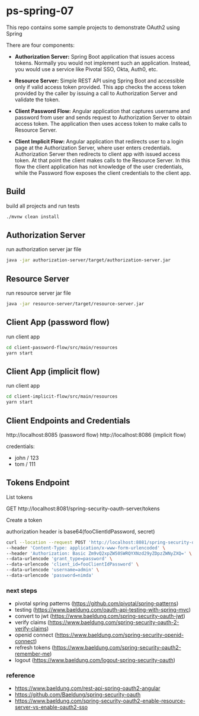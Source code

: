 # ps-spring-07

This repo contains some sample projects to demonstrate OAuth2 using Spring

There are four components:

- **Authorization Server:** Spring Boot application that issues access tokens. Normally you would not
implement such an application. Instead, you would use a service like Pivotal SSO, Okta, Auth0, etc.

- **Resource Server:** Simple REST API using Spring Boot and accessible only if valid access token provided. 
This app checks the access token provided by the caller by issuing a call to Authorization Server and validate the token.

- **Client Password Flow:** Angular application that captures username and password from user 
and sends request to Authorization Server to obtain access token. The application then uses access token to make
calls to Resource Server.

- **Client Implicit Flow:** Angular application that redirects user to a login page at the Authorization Server, 
where user enters credentials. Authorization Server then redirects to client app with issued access token. 
At that point the client makes calls to the Resource Server. In this flow the client application has not knowledge of
the user credentials, while the Password flow exposes the client credentials to the client app.

## Build

build all projects and run tests

```bash
./mvnw clean install
```

## Authorization Server

run authorization server jar file

```bash
java -jar authorization-server/target/authorization-server.jar
```

## Resource Server

run resource server jar file

```bash
java -jar resource-server/target/resource-server.jar
```

## Client App (password flow)

run client app

```bash
cd client-password-flow/src/main/resources
yarn start
```

## Client App (implicit flow)

run client app

```bash
cd client-implicit-flow/src/main/resources
yarn start
```

## Client Endpoints and Credentials

http://localhost:8085 (password flow)
http://localhost:8086 (implicit flow)

credentials: 

- john / 123
- tom / 111

## Tokens Endpoint

List tokens

GET http://localhost:8081/spring-security-oauth-server/tokens

Create a token

authorization header is base64(fooClientIdPassword, secret)

```bash
curl --location --request POST 'http://localhost:8081/spring-security-oauth-server/oauth/token' \
--header 'Content-Type: application/x-www-form-urlencoded' \
--header 'Authorization: Basic Zm9vQ2xpZW50SWRQYXNzd29yZDpzZWNyZXQ=' \
--data-urlencode 'grant_type=password' \
--data-urlencode 'client_id=fooClientIdPassword' \
--data-urlencode 'username=admin' \
--data-urlencode 'password=nimda'
```

### next steps

- pivotal spring patterns (https://github.com/pivotal/spring-patterns)
- testing (https://www.baeldung.com/oauth-api-testing-with-spring-mvc)
- convert to jwt (https://www.baeldung.com/spring-security-oauth-jwt)
- verify claims (https://www.baeldung.com/spring-security-oauth-2-verify-claims)
- openid connect (https://www.baeldung.com/spring-security-openid-connect)
- refresh tokens (https://www.baeldung.com/spring-security-oauth2-remember-me)
- logout (https://www.baeldung.com/logout-spring-security-oauth)

### reference

- https://www.baeldung.com/rest-api-spring-oauth2-angular
- https://github.com/Baeldung/spring-security-oauth
- https://www.baeldung.com/spring-security-oauth2-enable-resource-server-vs-enable-oauth2-sso
